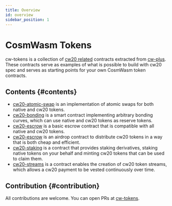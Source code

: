 ```yaml
---
title: Overview
id: overview
sidebar_position: 1
---
```


# CosmWasm Tokens

cw-tokens is a collection of [cw20 related](https://github.com/CosmWasm/cw-plus/tree/main/packages/cw20) contracts extracted from [cw-plus](https://github.com/CosmWasm/cw-plus).
These contracts serve as examples of what is possible to build with cw20 spec and serves as starting points for your own CosmWasm token contracts.

## Contents {#contents}

- [cw20-atomic-swap](./cw20-atomic-swap.md) is an implementation of atomic swaps for both native and cw20 tokens.
- [cw20-bonding](./cw20-bonding.md) is a smart contract implementing arbitrary bonding curves, which can use native and cw20 tokens as reserve tokens.
- [cw20-escrow](./cw20-escrow.md) is a basic escrow contract that is compatible with all native and cw20 tokens.
- [cw20-escrow](./cw20-merkle-airdrop.md) is an airdrop contract to distribute cw20 tokens in a way that is both cheap and efficient.
- [cw20-staking](./cw20-staking.md) is a contract that provides staking derivatives, staking native tokens on your behalf and minting cw20 tokens that can be used to claim them.
- [cw20-streams](./cw20-streams.md) is a contract enables the creation of cw20 token streams, which allows a cw20 payment to be vested continuously over time.


## Contribution {#contribution}

All contributions are welcome. You can open PRs at [cw-tokens](https://github.com/CosmWasm/cw-tokens).

